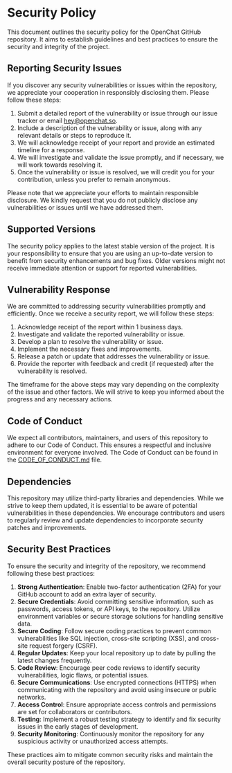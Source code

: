 # Security Policy

This document outlines the security policy for the OpenChat GitHub repository. It aims to establish guidelines and best practices to ensure the security and integrity of the project.

## Reporting Security Issues

If you discover any security vulnerabilities or issues within the repository, we appreciate your cooperation in responsibly disclosing them. Please follow these steps:

1. Submit a detailed report of the vulnerability or issue through our issue tracker or email [hey@openchat.so](mailto:hey@openchat.so).
2. Include a description of the vulnerability or issue, along with any relevant details or steps to reproduce it.
3. We will acknowledge receipt of your report and provide an estimated timeline for a response.
4. We will investigate and validate the issue promptly, and if necessary, we will work towards resolving it.
5. Once the vulnerability or issue is resolved, we will credit you for your contribution, unless you prefer to remain anonymous.

Please note that we appreciate your efforts to maintain responsible disclosure. We kindly request that you do not publicly disclose any vulnerabilities or issues until we have addressed them.

## Supported Versions

The security policy applies to the latest stable version of the project. It is your responsibility to ensure that you are using an up-to-date version to benefit from security enhancements and bug fixes. Older versions might not receive immediate attention or support for reported vulnerabilities.

## Vulnerability Response

We are committed to addressing security vulnerabilities promptly and efficiently. Once we receive a security report, we will follow these steps:

1. Acknowledge receipt of the report within 1 business days.
2. Investigate and validate the reported vulnerability or issue.
3. Develop a plan to resolve the vulnerability or issue.
4. Implement the necessary fixes and improvements.
5. Release a patch or update that addresses the vulnerability or issue.
6. Provide the reporter with feedback and credit (if requested) after the vulnerability is resolved.

The timeframe for the above steps may vary depending on the complexity of the issue and other factors. We will strive to keep you informed about the progress and any necessary actions.

## Code of Conduct

We expect all contributors, maintainers, and users of this repository to adhere to our Code of Conduct. This ensures a respectful and inclusive environment for everyone involved. The Code of Conduct can be found in the [CODE_OF_CONDUCT.md](./CODE_OF_CONDUCT.md) file.

## Dependencies

This repository may utilize third-party libraries and dependencies. While we strive to keep them updated, it is essential to be aware of potential vulnerabilities in these dependencies. We encourage contributors and users to regularly review and update dependencies to incorporate security patches and improvements.

## Security Best Practices

To ensure the security and integrity of the repository, we recommend following these best practices:

1. **Strong Authentication**: Enable two-factor authentication (2FA) for your GitHub account to add an extra layer of security.
2. **Secure Credentials**: Avoid committing sensitive information, such as passwords, access tokens, or API keys, to the repository. Utilize environment variables or secure storage solutions for handling sensitive data.
3. **Secure Coding**: Follow secure coding practices to prevent common vulnerabilities like SQL injection, cross-site scripting (XSS), and cross-site request forgery (CSRF).
4. **Regular Updates**: Keep your local repository up to date by pulling the latest changes frequently.
5. **Code Review**: Encourage peer code reviews to identify security vulnerabilities, logic flaws, or potential issues.
6. **Secure Communications**: Use encrypted connections (HTTPS) when communicating with the repository and avoid using insecure or public networks.
7. **Access Control**: Ensure appropriate access controls and permissions are set for collaborators or contributors.
8. **Testing**: Implement a robust testing strategy to identify and fix security issues in the early stages of development.
9. **Security Monitoring**: Continuously monitor the repository for any suspicious activity or unauthorized access attempts.

These practices aim to mitigate common security risks and maintain the overall security posture of the repository.
